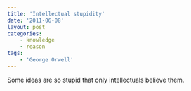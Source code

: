 ```yaml
---
title: 'Intellectual stupidity'
date: '2011-06-08'
layout: post
categories:
    - knowledge
    - reason
tags:
    - 'George Orwell'
---
```


Some ideas are so stupid that only intellectuals believe them.